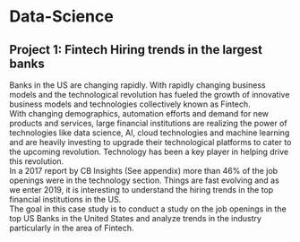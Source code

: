 # Data-Science

## Project 1: Fintech Hiring trends in the largest banks

Banks in the US are changing rapidly. With rapidly changing business models and the technological revolution has fueled the growth of 
innovative business models and technologies collectively known as Fintech. <br> With changing demographics, automation efforts and demand 
for new products and services, large financial institutions are realizing the power of technologies like data science, AI, cloud 
technologies and machine learning and are heavily investing to upgrade their technological platforms to cater to the upcoming revolution. 
Technology has been a key player in helping drive this revolution. <br>In a 2017 report by CB Insights (See appendix) more than 46% of the 
job openings were in the technology section. Things are fast evolving and as we enter 2019, it is interesting to understand the hiring 
trends in the top financial institutions in the US.<br>
The goal in this case study is to conduct a study on the job openings in the top US Banks in the United States and analyze trends in the
industry particularly in the area of Fintech.



